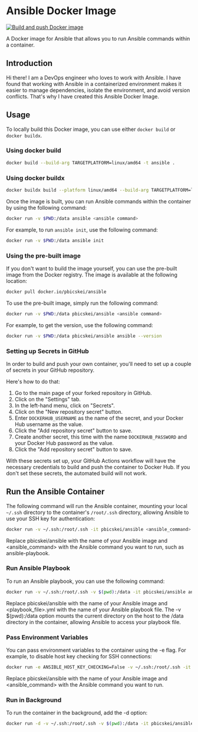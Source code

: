 # Ansible Docker Image

[![Build and push Docker image](https://github.com/pbicskei/docker-ansible/actions/workflows/main.yml/badge.svg)](https://github.com/pbicskei/docker-ansible/actions/workflows/main.yml)

A Docker image for Ansible that allows you to run Ansible commands within a container.

## Introduction

Hi there! I am a DevOps engineer who loves to work with Ansible. I have found that working with Ansible in a containerized environment makes it easier to manage dependencies, isolate the environment, and avoid version conflicts. That's why I have created this Ansible Docker Image.

## Usage

To locally build this Docker image, you can use either `docker build` or `docker buildx`.

### Using docker build

```bash
docker build --build-arg TARGETPLATFORM=linux/amd64 -t ansible .
```

### Using docker buildx

```bash
docker buildx build --platform linux/amd64 --build-arg TARGETPLATFORM=linux/amd64 -t ansible .
```

Once the image is built, you can run Ansible commands within the container by using the following command:

```bash
docker run -v $PWD:/data ansible <ansible command>
```

For example, to run `ansible init`, use the following command:

```bash
docker run -v $PWD:/data ansible init
```

### Using the pre-built image

If you don't want to build the image yourself, you can use the pre-built image from the Docker registry. The image is available at the following location:

```bash
docker pull docker.io/pbicskei/ansible
```

To use the pre-built image, simply run the following command:

```bash
docker run -v $PWD:/data pbicskei/ansible <ansible command>
```

For example, to get the version, use the following command:

```bash
docker run -v $PWD:/data pbicskei/ansible ansible --version
```

### Setting up Secrets in GitHub

In order to build and push your own container, you'll need to set up a couple of secrets in your GitHub repository.

Here's how to do that:

1. Go to the main page of your forked repository in GitHub.
2. Click on the "Settings" tab.
3. In the left-hand menu, click on "Secrets".
4. Click on the "New repository secret" button.
5. Enter `DOCKERHUB_USERNAME` as the name of the secret, and your Docker Hub username as the value.
6. Click the "Add repository secret" button to save.
7. Create another secret, this time with the name `DOCKERHUB_PASSWORD` and your Docker Hub password as the value.
8. Click the "Add repository secret" button to save.

With these secrets set up, your GitHub Actions workflow will have the necessary credentials to build and push the container to Docker Hub. If you don't set these secrets, the automated build will not work.

## Run the Ansible Container

The following command will run the Ansible container, mounting your local `~/.ssh` directory to the container's `/root/.ssh` directory, allowing Ansible to use your SSH key for authentication:

```bash
docker run -v ~/.ssh:/root/.ssh -it pbicskei/ansible <ansible_command>
```

Replace pbicskei/ansible with the name of your Ansible image and <ansible_command> with the Ansible command you want to run, such as ansible-playbook.

### Run Ansible Playbook

To run an Ansible playbook, you can use the following command:

```bash
docker run -v ~/.ssh:/root/.ssh -v $(pwd):/data -it pbicskei/ansible ansible-playbook /data/<playbook_file>.yml
```

Replace pbicskei/ansible with the name of your Ansible image and <playbook_file>.yml with the name of your Ansible playbook file. The -v $(pwd):/data option mounts the current directory on the host to the /data directory in the container, allowing Ansible to access your playbook file.

### Pass Environment Variables

You can pass environment variables to the container using the -e flag. For example, to disable host key checking for SSH connections:

```bash
docker run -e ANSIBLE_HOST_KEY_CHECKING=False -v ~/.ssh:/root/.ssh -it pbicskei/ansible <ansible_command>
```

Replace pbicskei/ansible with the name of your Ansible image and <ansible_command> with the Ansible command you want to run.

### Run in Background

To run the container in the background, add the -d option:

```bash
docker run -d -v ~/.ssh:/root/.ssh -v $(pwd):/data -it pbicskei/ansible ansible-playbook /data/<playbook_file>.yml
```
